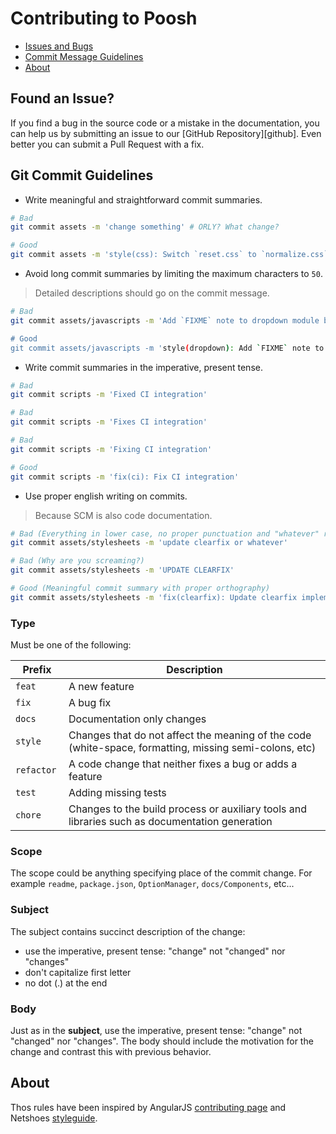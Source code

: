 # Contributing to Poosh

 - [Issues and Bugs](#issue)
 - [Commit Message Guidelines](#commit)
 - [About](#about)

## <a name="issue"></a> Found an Issue?
If you find a bug in the source code or a mistake in the documentation, you can help us by
submitting an issue to our [GitHub Repository][github]. Even better you can submit a Pull Request
with a fix.

## <a name="commit"></a> Git Commit Guidelines

* Write meaningful and straightforward commit summaries.

```sh
# Bad
git commit assets -m 'change something' # ORLY? What change?

# Good
git commit assets -m 'style(css): Switch `reset.css` to `normalize.css`'
```

* Avoid long commit summaries by limiting the maximum characters to `50`.

> Detailed descriptions should go on the commit message.

```sh
# Bad
git commit assets/javascripts -m 'Add `FIXME` note to dropdown module because it wasn't working on IE8'

# Good
git commit assets/javascripts -m 'style(dropdown): Add `FIXME` note to dropdown module'
```

* Write commit summaries in the imperative, present tense.

```sh
# Bad
git commit scripts -m 'Fixed CI integration'

# Bad
git commit scripts -m 'Fixes CI integration'

# Bad
git commit scripts -m 'Fixing CI integration'

# Good
git commit scripts -m 'fix(ci): Fix CI integration'
```

* Use proper english writing on commits.

> Because SCM is also code documentation.

```sh
# Bad (Everything in lower case, no proper punctuation and "whatever" really?)
git commit assets/stylesheets -m 'update clearfix or whatever'

# Bad (Why are you screaming?)
git commit assets/stylesheets -m 'UPDATE CLEARFIX'

# Good (Meaningful commit summary with proper orthography)
git commit assets/stylesheets -m 'fix(clearfix): Update clearfix implementation to use a more modern approach'
```

### Type

Must be one of the following:

| Prefix | Description |
|---|---|
| `feat` | A new feature |
| `fix` | A bug fix |
| `docs` | Documentation only changes |
| `style` | Changes that do not affect the meaning of the code (white-space, formatting, missing semi-colons, etc) |
| `refactor ` | A code change that neither fixes a bug or adds a feature |
| `test` | Adding missing tests |
| `chore` | Changes to the build process or auxiliary tools and libraries such as documentation generation |

### Scope
The scope could be anything specifying place of the commit change. For example `readme`,
`package.json`, `OptionManager`, `docs/Components`, etc...

### Subject
The subject contains succinct description of the change:

* use the imperative, present tense: "change" not "changed" nor "changes"
* don't capitalize first letter
* no dot (.) at the end

### Body
Just as in the **subject**, use the imperative, present tense: "change" not "changed" nor "changes".
The body should include the motivation for the change and contrast this with previous behavior.

## <a name="about"></a>About

Thos rules have been inspired by AngularJS [contributing page](https://github.com/angular/angular.js/blob/master/CONTRIBUTING.md) and Netshoes [styleguide](https://github.com/netshoes/styleguide).
